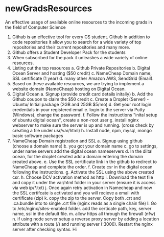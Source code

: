 # newGradsResources
An effective usage of available online resources to the incoming grads in the field of Computer Science

1. Github is an effective tool for every CS student. Github in addition to code repositories it allow you to search for a wide variety of top repositories and their current repositories and many more.
2. Github offers a Student Developer Pack for the students
3. When subscribed for the pack it unleashes a wide variety of online resources.
4. Listing out the top resources 
   a. Github Private Repositories
   b. Digital Ocean Server and hosting ($50 credit)
   c. NameCheap Domain name, SSL certificate (1 year)
   d. many other Amazon AWS, SendGrid (Email).
5. Based on these available resources, we are trying to implement a website domain (NameCheap) hosting on Digital Ocean.
6. Digital Ocean
   a. Signup (provide credit card details initally)
   b. Add the Github coupon to claim the $50 credit
   c. Create a Droplet (Server) - Ubuntu/ Initial package (2GB and 25GB $5/mo)
   d. Get your root login credentials in your registered email
   e. login to the server via Putty (WIndows), change the password.
   f. Follow the instructions "inital setup of ubuntu digital ocean", create a non-root user
   g. install nginx webserver to make sure the server is up and running. (cross check by creating a file under usr/var/html)
   h. Install node, npm, mysql, mongo basic software packages
7. NameCheap Domain registration and SSL
   a. Signup using github (choose a domain name)
   b. you got your domain name
   c. go to settings, under name servers add the digital ocean nameservers
   d. In the diital ocean, for the droplet created add a domain entering the domain created above.
   e. Use the SSL certificate link in the github to redirect to NameCheap and complete the order.
   f. Create csr in the digital ocean following the instructions.
   g. Activate the SSL using the above created csr.
   h. Choose DCV activation method as http
   i. Download the text file and copy it under the var/html folder in your server (ensure it is access via web ip/*.txt)
   j. Once again retry activation in Namecheap and now the SSL certifcate is activated and you will recieve a email with certificate (zip)
   k. copy the zip to the server. Copy both .crt and .ca.bundle into to single .crt file (nginx reads as a single chain file)
   l. Go to /etc/nginx/sites-enabled folder. add the certicate path, key, server name, ssl in the default file.
   m. allow https all through the firewall (nfw) 
   n. if using node server setup a reverse proxy server by adding a location attribute with a route (/) and running server (:3000). Restart       the nginx server after checking syntax. 
   Hi
